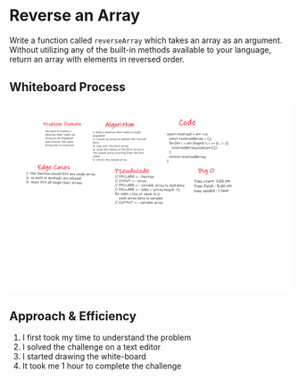 # Reverse an Array  
Write a function called `reverseArray` which takes an array as an argument. Without utilizing any of the built-in methods available to your language, return an array with elements in reversed order.

## Whiteboard Process
![array-reverse](./array-reverse.png)  

## Approach & Efficiency
1. I first took my time to understand the problem
1. I solved the challenge on a text editor
1. I started drawing the white-board
1. It took me 1 hour to complete the challenge